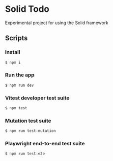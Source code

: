 # Solid Todo

Experimental project for using the Solid framework

## Scripts

### Install

```bash
$ npm i
```

### Run the app

```bash
$ npm run dev
```

### Vitest developer test suite

```bash
$ npm test
```

### Mutation test suite

```bash
$ npm run test:mutation
```

### Playwright end-to-end test suite

```bash
$ npm run test:e2e
```
